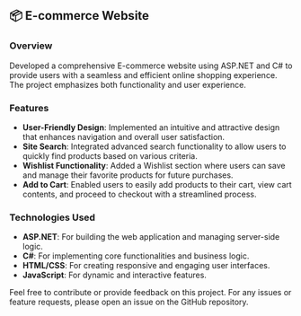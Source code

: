 ## 📦 E-commerce Website

### Overview
Developed a comprehensive E-commerce website using ASP.NET and C# to provide users with a seamless and efficient online shopping experience. The project emphasizes both functionality and user experience.

### Features
- **User-Friendly Design**: Implemented an intuitive and attractive design that enhances navigation and overall user satisfaction.
- **Site Search**: Integrated advanced search functionality to allow users to quickly find products based on various criteria.
- **Wishlist Functionality**: Added a Wishlist section where users can save and manage their favorite products for future purchases.
- **Add to Cart**: Enabled users to easily add products to their cart, view cart contents, and proceed to checkout with a streamlined process.

### Technologies Used
- **ASP.NET**: For building the web application and managing server-side logic.
- **C#**: For implementing core functionalities and business logic.
- **HTML/CSS**: For creating responsive and engaging user interfaces.
- **JavaScript**: For dynamic and interactive features.

Feel free to contribute or provide feedback on this project. For any issues or feature requests, please open an issue on the GitHub repository.
